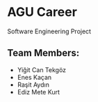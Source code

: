 # AGU Career

Software Engineering Project

## Team Members:
- Yiğit Can Tekgöz
- Enes Kaçan
- Raşit Aydın
- Ediz Mete Kurt


